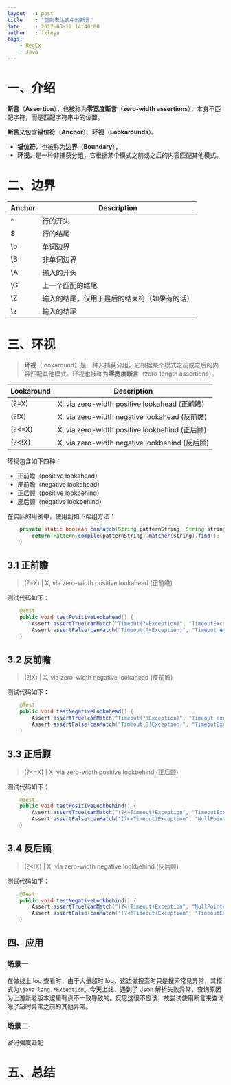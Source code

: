 ```yaml
---
layout   : post
title    : "正则表达式中的断言"
date     : 2017-03-12 14:40:00
author   : fxleyu
tags:
    - RegEx
    - Java
---
```

# 一、介绍
**断言**（**Assertion**），也被称为**零宽度断言**（**zero-width assertions**），本身不匹配字符，而是匹配字符串中的位置。

**断言**又包含**锚位符**（**Anchor**）、**环视**（**Lookarounds**）。
- **锚位符**，也被称为**边界**（**Boundary**），
- **环视**，是一种非捕获分组，它根据某个模式之前或之后的内容匹配其他模式。

# 二、边界

Anchor | Description
---|-----
^	 | 行的开头
$	 | 行的结尾
\b | 单词边界
\B | 非单词边界
\A | 输入的开头
\G | 上一个匹配的结尾
\Z | 输入的结尾，仅用于最后的结束符（如果有的话）
\z | 输入的结尾


# 三、环视
> **环视**（lookaround）是一种非捕获分组，它根据某个模式之前或之后的内容匹配其他模式。环视也被称为**零宽度断言**（zero-length assertions）。

Lookaround | Description
-------|----------
(?=X)  | X, via zero-width positive lookahead (正前瞻)
(?!X)  | X, via zero-width negative lookahead (反前瞻)
(?<=X) | X, via zero-width positive lookbehind (正后顾)
(?<!X) | X, via zero-width negative lookbehind (反后顾)


环视包含如下四种：
- 正前瞻（positive lookahead）
- 反前瞻（negative lookahead）
- 正后顾（positive lookbehind）
- 反后顾（negative lookbehind）

在实际的用例中，使用到如下帮组方法：
```java
    private static boolean canMatch(String patternString, String string) {
        return Pattern.compile(patternString).matcher(string).find();
    }
```

## 3.1 正前瞻
> (?=X)  | X, via zero-width positive lookahead (正前瞻)

测试代码如下：
```java
    @Test
    public void testPositiveLookahead() {
        Assert.assertTrue(canMatch("Timeout(?=Exception)", "TimeoutException"));
        Assert.assertFalse(canMatch("Timeout(?=Exception)", "Timeout exception"));
    }
```


## 3.2 反前瞻
> (?!X)  | X, via zero-width negative lookahead (反前瞻)

测试代码如下：
```java
    @Test
    public void testNegativeLookahead() {
        Assert.assertTrue(canMatch("Timeout(?!Exception)", "Timeout exception"));
        Assert.assertFalse(canMatch("Timeout(?!Exception)", "TimeoutException"));
    }
```

## 3.3 正后顾
> (?<=X) | X, via zero-width positive lookbehind (正后顾)

测试代码如下：
```java
    @Test
    public void testPositiveLookbehind() {
        Assert.assertTrue(canMatch("(?<=Timeout)Exception", "TimeoutException"));
        Assert.assertFalse(canMatch("(?<=Timeout)Exception", "NullPointerException"));
    }
```

## 3.4 反后顾
> (?<!X) | X, via zero-width negative lookbehind (反后顾)

测试代码如下：
```java
    @Test
    public void testNegativeLookbehind() {
        Assert.assertTrue(canMatch("(?<!Timeout)Exception", "NullPointerException"));
        Assert.assertFalse(canMatch("(?<!Timeout)Exception", "TimeoutException"));
    }
```

## 四、应用
### 场景一
在做线上 log 查看时，由于大量超时 log，这边做搜索时只是搜索常见异常，其模式为`\java.lang.*Exception`。今天上线，遇到了 Json 解析失败异常，查询原因为上游新老版本逻辑有点不一致导致的。反思这很不应该，故尝试使用断言来查询除了超时异常之前的其他异常。

### 场景二
密码强度匹配

# 五、总结
